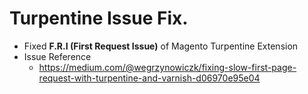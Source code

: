 # Turpentine Issue Fix.
- Fixed **F.R.I (First Request Issue)** of Magento Turpentine Extension
- Issue Reference
	- https://medium.com/@wegrzynowiczk/fixing-slow-first-page-request-with-turpentine-and-varnish-d06970e95e04
